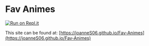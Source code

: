 # Fav Animes

[![Run on Repl.it](https://repl.it/badge/github/joanneS06/Fav-Animes)](https://repl.it/github/joanneS06/Fav-Animes)

This site can be found at: [https://joanneS06.github.io/Fav-Animes](https://joanneS06.github.io/Fav-Animes)

